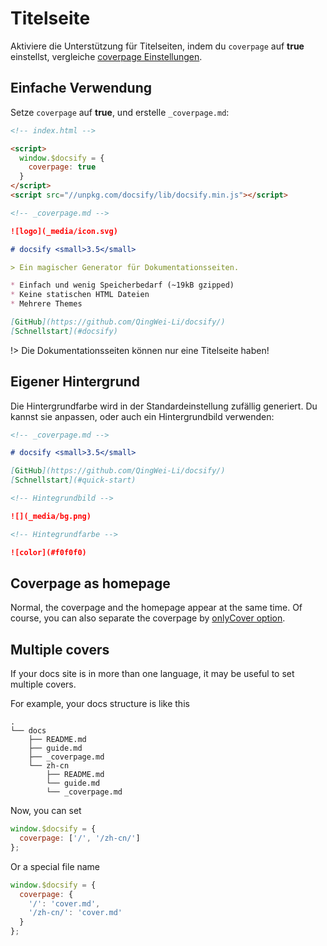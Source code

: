# Titelseite

Aktiviere die Unterstützung für Titelseiten, indem du `coverpage` auf **true** einstellst, vergleiche [coverpage Einstellungen](configuration.md#coverpage).

## Einfache Verwendung

Setze `coverpage` auf **true**, und erstelle `_coverpage.md`:

```html
<!-- index.html -->

<script>
  window.$docsify = {
    coverpage: true
  }
</script>
<script src="//unpkg.com/docsify/lib/docsify.min.js"></script>
```

```markdown
<!-- _coverpage.md -->

![logo](_media/icon.svg)

# docsify <small>3.5</small>

> Ein magischer Generator für Dokumentationsseiten.

* Einfach und wenig Speicherbedarf (~19kB gzipped)
* Keine statischen HTML Dateien
* Mehrere Themes

[GitHub](https://github.com/QingWei-Li/docsify/)
[Schnellstart](#docsify)
```

!> Die Dokumentationsseiten können nur eine Titelseite haben!

## Eigener Hintergrund

Die Hintergrundfarbe wird in der Standardeinstellung zufällig generiert. Du kannst sie anpassen, oder auch ein Hintergrundbild verwenden:

```markdown
<!-- _coverpage.md -->

# docsify <small>3.5</small>

[GitHub](https://github.com/QingWei-Li/docsify/)
[Schnellstart](#quick-start)

<!-- Hintegrundbild -->

![](_media/bg.png)

<!-- Hintegrundfarbe -->

![color](#f0f0f0)
```

## Coverpage as homepage

Normal, the coverpage and the homepage appear at the same time. Of course, you can also separate the coverpage by [onlyCover option](de-de/configuration.md#onlycover).

## Multiple covers

If your docs site is in more than one language, it may be useful to set multiple covers.

For example, your docs structure is like this

```text
.
└── docs
    ├── README.md
    ├── guide.md
    ├── _coverpage.md
    └── zh-cn
        ├── README.md
        └── guide.md
        └── _coverpage.md
```

Now, you can set

```js
window.$docsify = {
  coverpage: ['/', '/zh-cn/']
};
```

Or a special file name

```js
window.$docsify = {
  coverpage: {
    '/': 'cover.md',
    '/zh-cn/': 'cover.md'
  }
};
```
